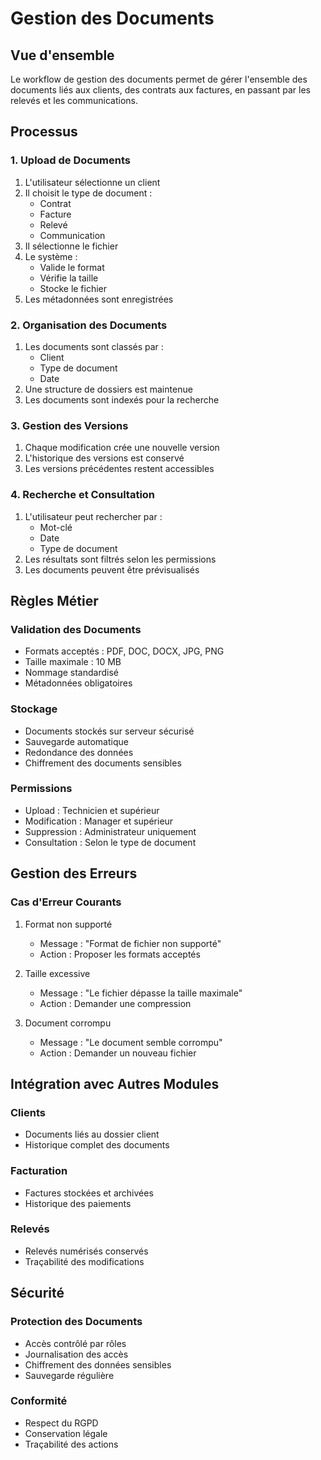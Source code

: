 # Gestion des Documents

## Vue d'ensemble
Le workflow de gestion des documents permet de gérer l'ensemble des documents liés aux clients, des contrats aux factures, en passant par les relevés et les communications.

## Processus

### 1. Upload de Documents
1. L'utilisateur sélectionne un client
2. Il choisit le type de document :
   - Contrat
   - Facture
   - Relevé
   - Communication
3. Il sélectionne le fichier
4. Le système :
   - Valide le format
   - Vérifie la taille
   - Stocke le fichier
5. Les métadonnées sont enregistrées

### 2. Organisation des Documents
1. Les documents sont classés par :
   - Client
   - Type de document
   - Date
2. Une structure de dossiers est maintenue
3. Les documents sont indexés pour la recherche

### 3. Gestion des Versions
1. Chaque modification crée une nouvelle version
2. L'historique des versions est conservé
3. Les versions précédentes restent accessibles

### 4. Recherche et Consultation
1. L'utilisateur peut rechercher par :
   - Mot-clé
   - Date
   - Type de document
2. Les résultats sont filtrés selon les permissions
3. Les documents peuvent être prévisualisés

## Règles Métier

### Validation des Documents
- Formats acceptés : PDF, DOC, DOCX, JPG, PNG
- Taille maximale : 10 MB
- Nommage standardisé
- Métadonnées obligatoires

### Stockage
- Documents stockés sur serveur sécurisé
- Sauvegarde automatique
- Redondance des données
- Chiffrement des documents sensibles

### Permissions
- Upload : Technicien et supérieur
- Modification : Manager et supérieur
- Suppression : Administrateur uniquement
- Consultation : Selon le type de document

## Gestion des Erreurs

### Cas d'Erreur Courants
1. Format non supporté
   - Message : "Format de fichier non supporté"
   - Action : Proposer les formats acceptés

2. Taille excessive
   - Message : "Le fichier dépasse la taille maximale"
   - Action : Demander une compression

3. Document corrompu
   - Message : "Le document semble corrompu"
   - Action : Demander un nouveau fichier

## Intégration avec Autres Modules

### Clients
- Documents liés au dossier client
- Historique complet des documents

### Facturation
- Factures stockées et archivées
- Historique des paiements

### Relevés
- Relevés numérisés conservés
- Traçabilité des modifications

## Sécurité

### Protection des Documents
- Accès contrôlé par rôles
- Journalisation des accès
- Chiffrement des données sensibles
- Sauvegarde régulière

### Conformité
- Respect du RGPD
- Conservation légale
- Traçabilité des actions 